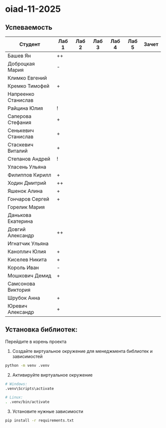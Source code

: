 # oiad-11-2025

## Успеваемость

| Студент             | Лаб 1 | Лаб 2 | Лаб 3 | Лаб 4 | Лаб 5 | Зачет |
| ------------------- | ----- | ----- | ----- | ----- | ----- | ----- |
| Башев Ян            |  ++   |       |       |       |       |       |
| Доброцкая Мария     |   -   |       |       |       |       |       |
| Климко Евгений      |       |       |       |       |       |       |
| Кремко Тимофей      |   +   |       |       |       |       |       |
| Напреенко Станислав |       |       |       |       |       |       |
| Райцина Юлия        |   !   |       |       |       |       |       |
| Саперова Стефания   |   +   |       |       |       |       |       |
| Сенькевич Станислав |   +   |       |       |       |       |       |
| Стаскевич Виталий   |   +   |       |       |       |       |       |
| Степанов Андрей     |   !   |       |       |       |       |       |
| Уласень Ульяна      |       |       |       |       |       |       |
| Филиппов Кирилл     |   +   |       |       |       |       |       |
| Ходин Дмитрий       |   ++  |       |       |       |       |       |
| Яшенок Алина        |   +   |       |       |       |       |       |
| Гончаров Сергей     |   +   |       |       |       |       |       |
| Горелик Мария       |       |       |       |       |       |       |
| Данькова Екатерина  |       |       |       |       |       |       |
| Довгий Александр    |  ++   |       |       |       |       |       |
| Игнатчик Ульяна     |       |       |       |       |       |       |
| Каноплич Юлия       |   +   |       |       |       |       |       |
| Киселев Никита      |   +   |       |       |       |       |       |
| Король Иван         |   -   |       |       |       |       |       |
| Мошкович Демид      |   +   |       |       |       |       |       |
| Самсонова Виктория  |       |       |       |       |       |       |
| Шрубок Анна         |   +   |       |       |       |       |       |
| Юревич Александр    |   +   |       |       |       |       |       |


## Установка библиотек:

Перейдите в корень проекта
1. Создайте виртуальное окружение для менеджмента библиотек и зависимостей
```bash
python -m venv .venv
```
2. Активируйте виртуальное окружение
```bash
# Windows:
.venv\Scripts\activate

# Linux:
. .venv/bin/activate
```
3. Установите нужные зависимости
```bash
pip install -r requirements.txt
```
